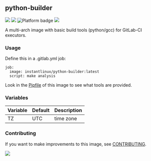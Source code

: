 ## python-builder
[![](https://img.shields.io/docker/v/instantlinux/python-builder?sort=date)](https://hub.docker.com/r/instantlinux/python-builder/tags "Version badge") [![](https://img.shields.io/docker/image-size/instantlinux/python-builder?sort=date)](https://github.com/instantlinux/docker-tools/tree/main/images/python-builder "Image badge") ![](https://img.shields.io/badge/platform-amd64%20arm64%20arm%2Fv7-blue "Platform badge") [![](https://img.shields.io/badge/dockerfile-latest-blue)](https://gitlab.com/instantlinux/docker-tools/-/blob/main/images/python-builder/Dockerfile "dockerfile")

A multi-arch image with basic build tools (python/gcc) for GitLab-CI executors.

### Usage
Define this in a .gitlab.yml job:
```
job:
  image: instantlinux/python-builder:latest
  script: make analysis
```

Look in the [Pipfile](https://github.com/instantlinux/docker-tools/blob/main/images/python-builder/Pipfile) of this image to see what tools are provided.

### Variables

Variable | Default | Description
-------- | ------- | -----------
TZ | UTC | time zone

### Contributing

If you want to make improvements to this image, see [CONTRIBUTING](https://github.com/instantlinux/docker-tools/blob/main/CONTRIBUTING.md).

[![](https://img.shields.io/badge/license-Apache--2.0-red.svg)](https://choosealicense.com/licenses/apache-2.0/ "License badge")
